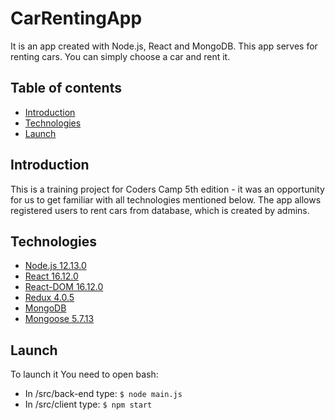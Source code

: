 # CarRentingApp
It is an app created with Node.js, React and MongoDB. This app serves for renting cars. You can simply choose a car and rent it.

## Table of contents
* [Introduction](#introduction)
* [Technologies](#technologies)
* [Launch](#launch)

## Introduction
This is a training project for Coders Camp 5th edition - it was an opportunity for us to get familiar with all technologies mentioned below. The app allows registered users to rent cars from database, which is created by admins.

## Technologies
* [Node.js 12.13.0](https://nodejs.org/en/)
* [React 16.12.0](https://reactjs.org/)
* [React-DOM 16.12.0](https://www.npmjs.com/package/react-dom)
* [Redux 4.0.5](https://redux.js.org/)
* [MongoDB](https://www.mongodb.com/) 
* [Mongoose 5.7.13](https://mongoosejs.com/) 

## Launch
To launch it You need to open bash: 
* In /src/back-end type:
`$ node main.js`
* In /src/client type: 
`$ npm start`